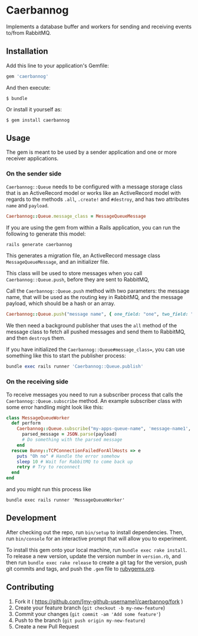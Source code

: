 # Caerbannog

Implements a database buffer and workers for sending and receiving events
to/from RabbitMQ.

## Installation

Add this line to your application's Gemfile:

```ruby
gem 'caerbannog'
```

And then execute:

    $ bundle

Or install it yourself as:

    $ gem install caerbannog

## Usage

The gem is meant to be used by a sender application and one or more receiver
applications.

### On the sender side

`Caerbannog::Queue` needs to be configured with a message storage class that is an
ActiveRecord model or works like an ActiveRecord model with regards to the
methods `.all`, `.create!` and `#destroy`, and has two attributes `name` and
`payload`.

```ruby
Caerbannog::Queue.message_class = MessageQueueMessage
```

If you are using the gem from within a Rails application, you can run the
following to generate this model:

```ruby
rails generate caerbannog
```

This generates a migration file, an ActiveRecord message class
`MessageQueueMessage`, and an initializer file.

This class will be used to store messages when you call
`Caerbannog::Queue.push`, before they are sent to RabbitMQ,

Call the `Caerbannog::Queue.push` method with two parameters: the message name,
that will be used as the routing key in RabbitMQ, and the message payload,
which should be a hash or an array.

```ruby
Caerbannog::Queue.push("message name", { one_field: "one", two_field: "two" })
```

We then need a background publisher that uses the `all` method of the message
class to fetch all pushed messages and send them to RabbitMQ, and then
`destroy`s them.

If you have initialized the `Caerbannog::Queue#message_class=`, you can use
something like this to start the publisher process:

```ruby
bundle exec rails runner 'Caerbannog::Queue.publish'
```

### On the receiving side

To receive messages you need to run a subscriber process that calls the
`Caerbannog::Queue.subscribe` method.  An example subscriber class with some
error handling might look like this:

```ruby
class MessageQueueWorker
  def perform
    Caerbannog::Queue.subscribe("my-apps-queue-name", 'message-name1', 'message-name2') do |delivery_info, properties, payload|
      parsed_message = JSON.parse(payload)
      # Do something with the parsed message
    end
  rescue Bunny::TCPConnectionFailedForAllHosts => e
    puts "Oh no" # Handle the error somehow
    sleep 10 # Wait for RabbitMQ to come back up
    retry # Try to reconnect
  end
end
```

and you might run this process like

```
bundle exec rails runner 'MessageQueueWorker'
```

## Development

After checking out the repo, run `bin/setup` to install dependencies. Then, run
`bin/console` for an interactive prompt that will allow you to experiment.

To install this gem onto your local machine, run `bundle exec rake install`. To
release a new version, update the version number in `version.rb`, and then run
`bundle exec rake release` to create a git tag for the version, push git
commits and tags, and push the `.gem` file to
[rubygems.org](https://rubygems.org).

## Contributing

1. Fork it ( https://github.com/[my-github-username]/caerbannog/fork )
2. Create your feature branch (`git checkout -b my-new-feature`)
3. Commit your changes (`git commit -am 'Add some feature'`)
4. Push to the branch (`git push origin my-new-feature`)
5. Create a new Pull Request
